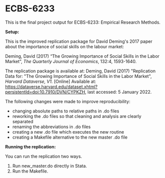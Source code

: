 # ECBS-6233
This is the final project output for ECBS-6233: Empirical Research Methods.

**Setup:**

This is the improved replication package for David Deming's 2017 paper about the importance of social skills on the labour market:

Deming, David (2017) “The Growing Importance of Social Skills in the Labor Market”, _The Quarterly Journal of Economics_, 132:4, 1593-1640.

The replication package is available at:
Deming, David (2017) "Replication Data for: "The Growing Importance of Social Skills in the Labor Market", _Harvard Dataverse, V1._ [Online] Available at: https://dataverse.harvard.edu/dataset.xhtml?persistentId=doi:10.7910/DVN/CYPKZH, last accessed: 5 January 2022.

The following changes were made to improve reproducibility:
- changing absolute paths to relative paths in .do files
- reworking the .do files so that cleaning and analysis are clearly separated
- renaming the abbreviations in .do files
- creating a new .do file which executes the new routine
- creating a Makefile alternative to the new master .do file

**Running the replication:**

You can run the replication two ways.
1. Run new_master.do directly in Stata.
2. Run the Makefile.
